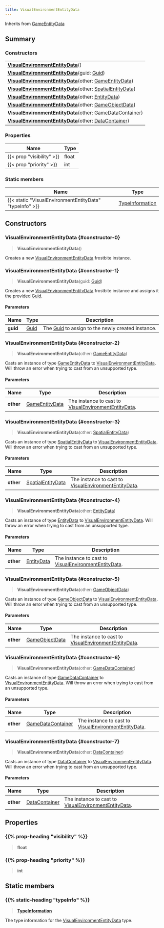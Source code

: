 ```yaml
---
title: VisualEnvironmentEntityData
---
```


Inherits from [GameEntityData](/vext/ref/fb/gameentitydata)

## Summary

### Constructors

|  |
| --- |
| **[VisualEnvironmentEntityData](#constructor-0)**() |
| **[VisualEnvironmentEntityData](#constructor-1)**(guid: [Guid](/vext/ref/shared/type/guid)) |
| **[VisualEnvironmentEntityData](#constructor-2)**(other: [GameEntityData](/vext/ref/fb/gameentitydata)) |
| **[VisualEnvironmentEntityData](#constructor-3)**(other: [SpatialEntityData](/vext/ref/fb/spatialentitydata)) |
| **[VisualEnvironmentEntityData](#constructor-4)**(other: [EntityData](/vext/ref/fb/entitydata)) |
| **[VisualEnvironmentEntityData](#constructor-5)**(other: [GameObjectData](/vext/ref/fb/gameobjectdata)) |
| **[VisualEnvironmentEntityData](#constructor-6)**(other: [GameDataContainer](/vext/ref/fb/gamedatacontainer)) |
| **[VisualEnvironmentEntityData](#constructor-7)**(other: [DataContainer](/vext/ref/shared/type/datacontainer)) |

### Properties

| Name | Type |
| ---- | ---- |
| {{< prop "visibility" >}} | float |
| {{< prop "priority" >}} | int |

### Static members

| Name | Type |
| ---- | ---- |
| {{< static "VisualEnvironmentEntityData" "typeInfo" >}} | [TypeInformation](/vext/ref/shared/type/typeinformation) |

## Constructors

### VisualEnvironmentEntityData {#constructor-0}

> **VisualEnvironmentEntityData**()

Creates a new [VisualEnvironmentEntityData](/vext/ref/fb/visualenvironmententitydata) frostbite instance.

### VisualEnvironmentEntityData {#constructor-1}

> **VisualEnvironmentEntityData**(guid: [Guid](/vext/ref/shared/type/guid))

Creates a new [VisualEnvironmentEntityData](/vext/ref/fb/visualenvironmententitydata) frostbite instance and assigns it the provided [Guid](/vext/ref/shared/type/guid).

#### Parameters

| Name | Type | Description |
| ---- | ---- | ----------- |
| **guid** | [Guid](/vext/ref/shared/type/guid) | The [Guid](/vext/ref/shared/type/guid) to assign to the newly created instance. |

### VisualEnvironmentEntityData {#constructor-2}

> **VisualEnvironmentEntityData**(other: [GameEntityData](/vext/ref/fb/gameentitydata))

Casts an instance of type [GameEntityData](/vext/ref/fb/gameentitydata) to [VisualEnvironmentEntityData](/vext/ref/fb/visualenvironmententitydata). Will throw an error when trying to cast from an unsupported type.

#### Parameters

| Name | Type | Description |
| ---- | ---- | ----------- |
| **other** | [GameEntityData](/vext/ref/fb/gameentitydata) | The instance to cast to [VisualEnvironmentEntityData](/vext/ref/fb/visualenvironmententitydata). |

### VisualEnvironmentEntityData {#constructor-3}

> **VisualEnvironmentEntityData**(other: [SpatialEntityData](/vext/ref/fb/spatialentitydata))

Casts an instance of type [SpatialEntityData](/vext/ref/fb/spatialentitydata) to [VisualEnvironmentEntityData](/vext/ref/fb/visualenvironmententitydata). Will throw an error when trying to cast from an unsupported type.

#### Parameters

| Name | Type | Description |
| ---- | ---- | ----------- |
| **other** | [SpatialEntityData](/vext/ref/fb/spatialentitydata) | The instance to cast to [VisualEnvironmentEntityData](/vext/ref/fb/visualenvironmententitydata). |

### VisualEnvironmentEntityData {#constructor-4}

> **VisualEnvironmentEntityData**(other: [EntityData](/vext/ref/fb/entitydata))

Casts an instance of type [EntityData](/vext/ref/fb/entitydata) to [VisualEnvironmentEntityData](/vext/ref/fb/visualenvironmententitydata). Will throw an error when trying to cast from an unsupported type.

#### Parameters

| Name | Type | Description |
| ---- | ---- | ----------- |
| **other** | [EntityData](/vext/ref/fb/entitydata) | The instance to cast to [VisualEnvironmentEntityData](/vext/ref/fb/visualenvironmententitydata). |

### VisualEnvironmentEntityData {#constructor-5}

> **VisualEnvironmentEntityData**(other: [GameObjectData](/vext/ref/fb/gameobjectdata))

Casts an instance of type [GameObjectData](/vext/ref/fb/gameobjectdata) to [VisualEnvironmentEntityData](/vext/ref/fb/visualenvironmententitydata). Will throw an error when trying to cast from an unsupported type.

#### Parameters

| Name | Type | Description |
| ---- | ---- | ----------- |
| **other** | [GameObjectData](/vext/ref/fb/gameobjectdata) | The instance to cast to [VisualEnvironmentEntityData](/vext/ref/fb/visualenvironmententitydata). |

### VisualEnvironmentEntityData {#constructor-6}

> **VisualEnvironmentEntityData**(other: [GameDataContainer](/vext/ref/fb/gamedatacontainer))

Casts an instance of type [GameDataContainer](/vext/ref/fb/gamedatacontainer) to [VisualEnvironmentEntityData](/vext/ref/fb/visualenvironmententitydata). Will throw an error when trying to cast from an unsupported type.

#### Parameters

| Name | Type | Description |
| ---- | ---- | ----------- |
| **other** | [GameDataContainer](/vext/ref/fb/gamedatacontainer) | The instance to cast to [VisualEnvironmentEntityData](/vext/ref/fb/visualenvironmententitydata). |

### VisualEnvironmentEntityData {#constructor-7}

> **VisualEnvironmentEntityData**(other: [DataContainer](/vext/ref/shared/type/datacontainer))

Casts an instance of type [DataContainer](/vext/ref/shared/type/datacontainer) to [VisualEnvironmentEntityData](/vext/ref/fb/visualenvironmententitydata). Will throw an error when trying to cast from an unsupported type.

#### Parameters

| Name | Type | Description |
| ---- | ---- | ----------- |
| **other** | [DataContainer](/vext/ref/shared/type/datacontainer) | The instance to cast to [VisualEnvironmentEntityData](/vext/ref/fb/visualenvironmententitydata). |

## Properties

### {{% prop-heading "visibility" %}}

> **float**

### {{% prop-heading "priority" %}}

> **int**

## Static members

### {{% static-heading "typeInfo" %}}

> **[TypeInformation](/vext/ref/shared/type/typeinformation)**

The type information for the [VisualEnvironmentEntityData](/vext/ref/fb/visualenvironmententitydata) type.

